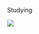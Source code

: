 Studying

<a href="https://velog.io/@leejinseok0614"><img src="https://img.shields.io/badge/Velog-3DDC84?style=flat-square&logo=Blogger&logoColor=white"/></a>
